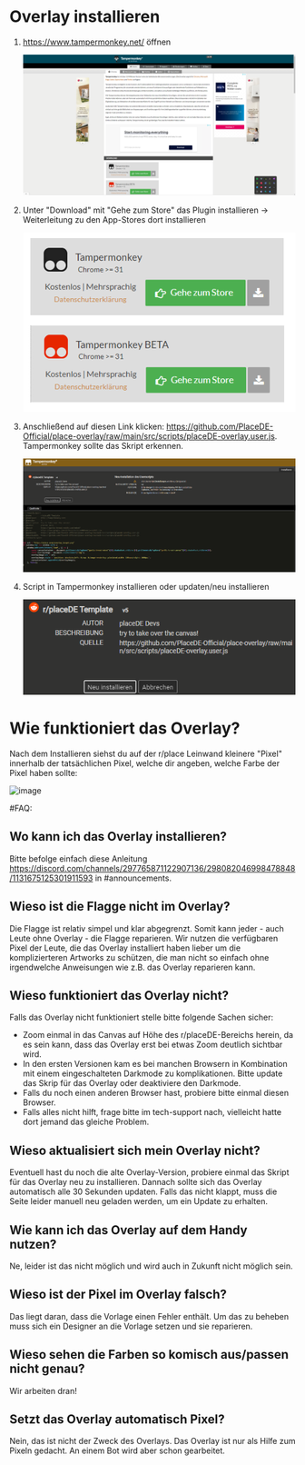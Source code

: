 # Overlay installieren

1. https://www.tampermonkey.net/ öffnen
   
   ![Website Tampermonkey](imt/../img/tampermonkey.png)

2. Unter "Download" mit "Gehe zum Store" das Plugin installieren -> Weiterleitung zu den App-Stores dort installieren
   
   ![Download-Fenster](img/tapermonkey-marker.png)

3. Anschließend auf diesen Link klicken: https://github.com/PlaceDE-Official/place-overlay/raw/main/src/scripts/placeDE-overlay.user.js. Tampermonkey sollte das Skript erkennen.
   
   ![Addon Tampermonkey](img/script-uebersicht.png)
   
4. Script in Tampermonkey installieren oder updaten/neu installieren 
   
   ![installieren button](img/install.png)

# Wie funktioniert das Overlay?
Nach dem Installieren siehst du auf der r/place Leinwand kleinere "Pixel" innerhalb der tatsächlichen Pixel, welche dir angeben, welche Farbe der Pixel haben sollte:

![image](https://github.com/PlaceDE-Official/place-overlay/assets/28481491/50247ae0-b082-45f2-8769-0e017c23056f)


#FAQ:


## Wo kann ich das Overlay installieren?
Bitte befolge einfach diese Anleitung https://discord.com/channels/297765871122907136/298082046998478848/1131675125301911593 in #announcements.

## Wieso ist die Flagge nicht im Overlay?
Die Flagge ist relativ simpel und klar abgegrenzt. Somit kann jeder - auch Leute ohne Overlay - die Flagge reparieren. Wir nutzen die verfügbaren Pixel der Leute, die das Overlay installiert haben lieber um die komplizierteren Artworks zu schützen, die man nicht so einfach ohne irgendwelche Anweisungen wie z.B. das Overlay reparieren kann.

## Wieso funktioniert das Overlay nicht?
Falls das Overlay nicht funktioniert stelle bitte folgende Sachen sicher:
- Zoom einmal in das Canvas auf Höhe des r/placeDE-Bereichs herein, da es sein kann, dass das Overlay erst bei etwas Zoom deutlich sichtbar wird.
- In den ersten Versionen kam es bei manchen Browsern in Kombination mit einem eingeschalteten Darkmode zu komplikationen. Bitte update das Skrip für das Overlay oder deaktiviere den Darkmode.
- Falls du noch einen anderen Browser hast, probiere bitte einmal diesen Browser.
- Falls alles nicht hilft, frage bitte im tech-support nach, vielleicht hatte dort jemand das gleiche Problem.

## Wieso aktualisiert sich mein Overlay nicht?
Eventuell hast du noch die alte Overlay-Version, probiere einmal das Skript für das Overlay neu zu installieren. Dannach sollte sich das Overlay automatisch alle 30 Sekunden updaten. Falls das nicht klappt, muss die Seite leider manuell neu geladen werden, um ein Update zu erhalten.

## Wie kann ich das Overlay auf dem Handy nutzen?
Ne, leider ist das nicht möglich und wird auch in Zukunft nicht möglich sein.

## Wieso ist der Pixel im Overlay falsch?
Das liegt daran, dass die Vorlage einen Fehler enthält. Um das zu beheben muss sich ein Designer an die Vorlage setzen und sie reparieren.

## Wieso sehen die Farben so komisch aus/passen nicht genau?
Wir arbeiten dran!

## Setzt das Overlay automatisch Pixel?
Nein, das ist nicht der Zweck des Overlays. Das Overlay ist nur als Hilfe zum Pixeln gedacht. An einem Bot wird aber schon gearbeitet.

